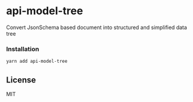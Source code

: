 # api-model-tree

Convert JsonSchema based document into structured and simplified data tree

### Installation

```bash
yarn add api-model-tree
```

## License

MIT
